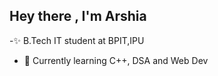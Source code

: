 ## Hey there , I'm Arshia 
-✨ B.Tech IT student at BPIT,IPU
- 🌱 Currently learning C++, DSA and Web Dev

<!--
**Arshiagupta0807/Arshiagupta0807** is a ✨ _special_ ✨ repository because its `README.md` (this file) appears on your GitHub profile.

Here are some ideas to get you started:

- 🔭 I’m currently working on ...
- 🌱 I’m currently learning ...
- 👯 I’m looking to collaborate on ...
- 🤔 I’m looking for help with ...
- 💬 Ask me about ...
- 📫 How to reach me: ...
- 😄 Pronouns: ...
- ⚡ Fun fact: ...
-->
